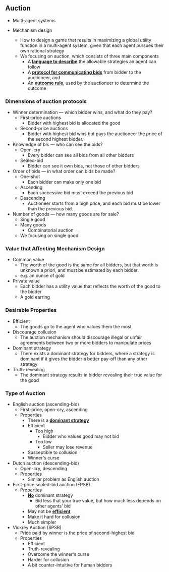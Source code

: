 ## Auction

- Multi-agent systems

- Mechanism design

  - How to design a game that results in maximizing a global utility function in a multi-agent system, given that each agent pursues their own rational strategy
  - We focusing on auction, which consists of three main components
    - A **<u>language to describe</u>** the allowable strategies an agent can follow
    - A **<u>protocol for communicating bids</u>** from bidder to the auctioneer, and
    - An **<u>outcome rule</u>**, used by the auctioneer to determine the outcome

  

### Dimensions of auction protocols

- Winner determination — which bidder wins, and what do they pay?
  - First-price auctions
    - Bidder with highest bid is allocated the good
  - Second-price auctions
    - Bidder with highest bid wins but pays the auctioneer the price of the second highest bidder.
- Knowledge of bis — who can see the bids?
  - Open-cry
    - Every bidder can see all bids from all other bidders
  - Sealed-bid
    - Bidder can see it own bids, not those of other bidders
- Order of bids — in what order can bids be made?
  - One-shot
    - Each bidder can make only one bid
  - Ascending
    - Each successive bid must exceed the previous bid
  - Descending
    - Auctioneer starts from a high price, and each bid must be lower than the previous bid.
- Number of goods — how many goods are for sale?
  - Single good
  - Many goods
    - Combinatorial auction
  - We focusing on single good!



### Value that Affecting Mechanism Design

- Common value
  - The worth of the good is the same for all bidders, but that worth is unknown a priori, and must be estimated by each bidder.
  - e.g. an ounce of gold
- Private value
  - Each bidder has a utility value that reflects the worth of the good to the bidder
  - A gold earring



### Desirable Properties

- Efficient
  - The goods go to the agent who values them the most
- Discourage collusion
  - The auction mechanism should discourage illegal or unfair agreements between two or more bidders to manipulate prices
- Dominant strategy
  - There exists a dominant strategy for bidders, where a strategy is dominant if it gives the bidder a better pay-off than any other strategy
- Truth-revealing
  - The dominant strategy results in bidder revealing their true value for the good





### Type of Auction

- English auction (ascending-bid)
  - First-price, open-cry, ascending
  - Properties
    - There is a **<u>dominant strategy</u>**
    - Efficient
      - Too high
        - Bidder who values good may not bid
      - Too low
        - Seller may lose revenue
    - Susceptible to collusion
    - Winner's curse
- Dutch auction (descending-bid)
  - Open-cry, descending
  - Properties
    - Similar problem as English auction
- First-price sealed-bid auction (FPSB)
  - Properties
    - **<u>No</u>** dominant strategy
      - Bid less that your true value, but how much less depends on other agents' bid
    - May not be **<u>efficient</u>**
    - Make it hard for collusion
    - Much simpler
- Vickrey Auction (SPSB)
  - Price paid by winner is the price of second-highest bid
  - Properties
    - Efficient
    - Truth-revealing
    - Overcome the winner's curse
    - Harder for collusion
    - A bit counter-intuitive for human bidders





